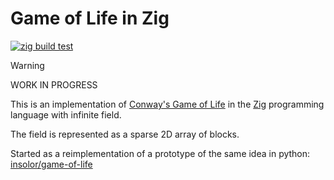 # Game of Life in Zig

[![zig build test](https://github.com/insolor/game-of-life.zig/actions/workflows/zig-build-test.yml/badge.svg)](https://github.com/insolor/game-of-life.zig/actions/workflows/zig-build-test.yml)

> [!WARNING] 
> WORK IN PROGRESS

This is an implementation of [Conway's Game of Life](https://en.wikipedia.org/wiki/Conway%27s_Game_of_Life) in the [Zig](https://ziglang.org/) programming language with infinite field.

The field is represented as a sparse 2D array of blocks.

Started as a reimplementation of a prototype of the same idea in python: [insolor/game-of-life](https://github.com/insolor/game-of-life)
